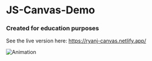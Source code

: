 # JS-Canvas-Demo
### Created for education purposes

See the live version here: https://ryanj-canvas.netlify.app/

![Animation](img/Animation.gif "Animation")

